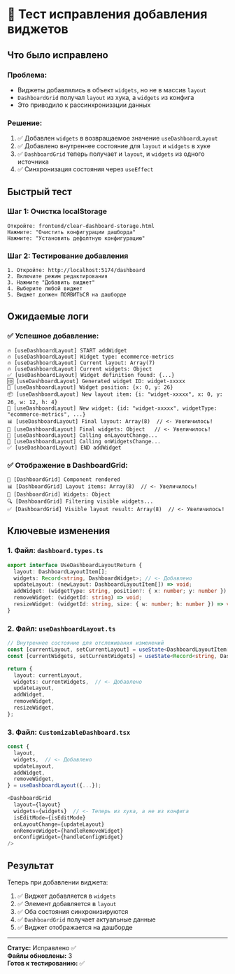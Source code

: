 # 🔧 Тест исправления добавления виджетов

## Что было исправлено

### Проблема:
- Виджеты добавлялись в объект `widgets`, но не в массив `layout`
- `DashboardGrid` получал `layout` из хука, а `widgets` из конфига
- Это приводило к рассинхронизации данных

### Решение:
1. ✅ Добавлен `widgets` в возвращаемое значение `useDashboardLayout`
2. ✅ Добавлено внутреннее состояние для `layout` и `widgets` в хуке
3. ✅ `DashboardGrid` теперь получает и `layout`, и `widgets` из одного источника
4. ✅ Синхронизация состояния через `useEffect`

## Быстрый тест

### Шаг 1: Очистка localStorage
```
Откройте: frontend/clear-dashboard-storage.html
Нажмите: "Очистить конфигурации дашборда"
Нажмите: "Установить дефолтную конфигурацию"
```

### Шаг 2: Тестирование добавления
```
1. Откройте: http://localhost:5174/dashboard
2. Включите режим редактирования
3. Нажмите "Добавить виджет"
4. Выберите любой виджет
5. Виджет должен ПОЯВИТЬСЯ на дашборде
```

## Ожидаемые логи

### ✅ Успешное добавление:
```
🔥 [useDashboardLayout] START addWidget
🔥 [useDashboardLayout] Widget type: ecommerce-metrics
🔥 [useDashboardLayout] Current layout: Array(7)
🔥 [useDashboardLayout] Current widgets: Object
✅ [useDashboardLayout] Widget definition found: {...}
🆔 [useDashboardLayout] Generated widget ID: widget-xxxxx
📍 [useDashboardLayout] Widget position: {x: 0, y: 26}
📦 [useDashboardLayout] New layout item: {i: "widget-xxxxx", x: 0, y: 26, w: 12, h: 4}
🎯 [useDashboardLayout] New widget: {id: "widget-xxxxx", widgetType: "ecommerce-metrics", ...}
📊 [useDashboardLayout] Final layout: Array(8)  // <- Увеличилось!
🔧 [useDashboardLayout] Final widgets: Object   // <- Увеличилось!
🚀 [useDashboardLayout] Calling onLayoutChange...
🚀 [useDashboardLayout] Calling onWidgetsChange...
✅ [useDashboardLayout] END addWidget
```

### ✅ Отображение в DashboardGrid:
```
🎨 [DashboardGrid] Component rendered
📊 [DashboardGrid] Layout items: Array(8)  // <- Увеличилось!
🔧 [DashboardGrid] Widgets: Object
🔍 [DashboardGrid] Filtering visible widgets...
✅ [DashboardGrid] Visible layout result: Array(8)  // <- Увеличилось!
```

## Ключевые изменения

### 1. Файл: `dashboard.types.ts`
```typescript
export interface UseDashboardLayoutReturn {
  layout: DashboardLayoutItem[];
  widgets: Record<string, DashboardWidget>; // <- Добавлено
  updateLayout: (newLayout: DashboardLayoutItem[]) => void;
  addWidget: (widgetType: string, position?: { x: number; y: number }) => void;
  removeWidget: (widgetId: string) => void;
  resizeWidget: (widgetId: string, size: { w: number; h: number }) => void;
}
```

### 2. Файл: `useDashboardLayout.ts`
```typescript
// Внутреннее состояние для отслеживания изменений
const [currentLayout, setCurrentLayout] = useState<DashboardLayoutItem[]>(layout);
const [currentWidgets, setCurrentWidgets] = useState<Record<string, DashboardWidget>>(widgets);

return {
  layout: currentLayout,
  widgets: currentWidgets,  // <- Добавлено
  updateLayout,
  addWidget,
  removeWidget,
  resizeWidget,
};
```

### 3. Файл: `CustomizableDashboard.tsx`
```typescript
const {
  layout,
  widgets,  // <- Добавлено
  updateLayout,
  addWidget,
  removeWidget,
} = useDashboardLayout({...});

<DashboardGrid
  layout={layout}
  widgets={widgets}  // <- Теперь из хука, а не из конфига
  isEditMode={isEditMode}
  onLayoutChange={updateLayout}
  onRemoveWidget={handleRemoveWidget}
  onConfigWidget={handleConfigWidget}
/>
```

## Результат

Теперь при добавлении виджета:
1. ✅ Виджет добавляется в `widgets`
2. ✅ Элемент добавляется в `layout`
3. ✅ Оба состояния синхронизируются
4. ✅ `DashboardGrid` получает актуальные данные
5. ✅ Виджет отображается на дашборде

---

**Статус:** Исправлено ✅  
**Файлы обновлены:** 3  
**Готов к тестированию:** ✅ 